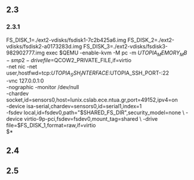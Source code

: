 ## 2.3
### 2.3.1
FS_DISK_1=./ext2-vdisks/fsdisk1-7c2b425a6.img
FS_DISK_2=./ext2-vdisks/fsdisk2-a0173283d.img
FS_DISK_3=./ext2-vdisks/fsdisk3-982902777.img
exec $QEMU -enable-kvm -M pc -m $UTOPIA_MEMORY_MB \
    -smp 2 -drive file=$QCOW2_PRIVATE_FILE,if=virtio \
    -net nic -net user,hostfwd=tcp:$UTOPIA_SSH_INTERFACE:$UTOPIA_SSH_PORT-:22 \
    -vnc 127.0.0.1:0 \
    -nographic -monitor /dev/null  \
    -chardev socket,id=sensors0,host=lunix.cslab.ece.ntua.gr,port=49152,ipv4=on \
    -device isa-serial,chardev=sensors0,id=serial1,index=1 \
    -fsdev local,id=fsdev0,path="$SHARED_FS_DIR",security_model=none \
    -device virtio-9p-pci,fsdev=fsdev0,mount_tag=shared \
    -drive file=$FS_DISK_1,format=raw,if=virtio \
    $*

## 2.4

## 2.5
